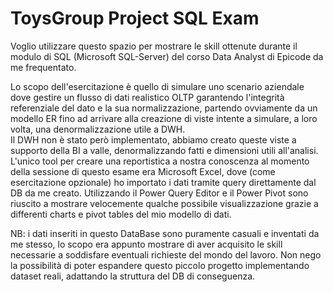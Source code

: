 # ToysGroup Project SQL Exam
Voglio utilizzare questo spazio per mostrare le skill ottenute durante il modulo di SQL (Microsoft SQL-Server) del corso Data Analyst di Epicode da me frequentato.

Lo scopo dell'esercitazione è quello di simulare uno scenario aziendale dove gestire un flusso di dati realistico OLTP garantendo l'integrità referenziale del dato e la sua normalizzazione, partendo ovviamente da un modello ER fino ad arrivare alla creazione di viste intente a simulare, a loro volta, una denormalizzazione utile a DWH.  
Il DWH non è stato però implementato, abbiamo creato queste viste a supporto della BI a valle, denormalizzando fatti e dimensioni utili all'analisi.  
L'unico tool per creare una reportistica a nostra conoscenza al momento della sessione di questo esame era Microsoft Excel, dove (come esercitazione opzionale) ho importato i dati tramite query direttamente dal DB da me creato. Utilizzando il Power Query Editor e il Power Pivot sono riuscito a mostrare velocemente qualche possibile visualizzazione grazie a differenti charts e pivot tables del mio modello di dati.

NB: i dati inseriti in questo DataBase sono puramente casuali e inventati da me stesso, lo scopo era appunto mostrare di aver acquisito le skill necessarie a soddisfare eventuali richieste del mondo del lavoro. Non nego la possibilità di poter espandere questo piccolo progetto implementando dataset reali, adattando la struttura del DB di conseguenza.



